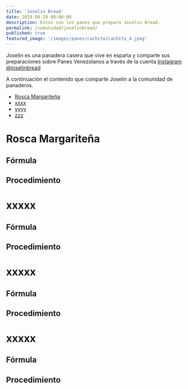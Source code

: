 ```yaml
---
title: 'Joselin Bread'
date: 2024-04-29 00:00:00
description: Estos son los panes que prepara Joselin Bread.
permalink: /comunidad/joselinbread/
published: true
featured_image: '/images/panes/cachito/cachito_4.jpeg'
---
```


Joselin es una panadera casera que vive en españa y comparte sus preparaciones sobre Panes Venezolanos a través de la cuenta [Instagram @joselinbread](https://instagram.com/joselinbread/)

A continuación el contenido que comparte Joselin a la comunidad de panaderos.

* [Rosca Margariteña](#rosca)
* [xxxx](#xxxxx)
* [yyyy](#yyyyy)
* [zzz](#zzzzz)

<div id="rosca"></div>

# Rosca Margariteña


## Fórmula


## Procedimiento


<div id="xxxxx"></div>

# xxxxx


## Fórmula



## Procedimiento



<div id="yyyyy"></div>

# xxxxx



## Fórmula



## Procedimiento



<div id="zzzzz"></div>

# xxxxx



## Fórmula



## Procedimiento




